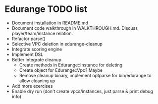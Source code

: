 # Edurange TODO list

- Document installation in README.md
- Document code walkthrough in WALKTHROUGH.md. Discuss player/team/instance relation.
- Refactor parse()
- Selective VPC deletion in edurange-cleanup
- Integrate scoring engine
- Implement DSL
- Better integrate cleanup 
  - Create methods in Edurange::Instance for deleting
  - Create object for Edurange::Vpc? Maybe
  - Remove cleanup binary, implement optparse for bin/edurange to allow cleaning up
- Add more exercises
- Enable dry run (don't create vpcs/instances, just parse & print debug info)
